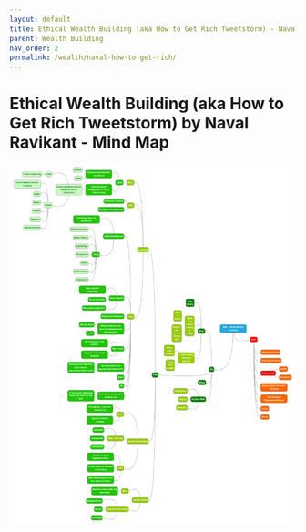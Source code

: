 ```yaml
---
layout: default
title: Ethical Wealth Building (aka How to Get Rich Tweetstorm) - Naval Ravikant
parent: Wealth Building
nav_order: 2
permalink: /wealth/naval-how-to-get-rich/
---
```


# Ethical Wealth Building (aka How to Get Rich Tweetstorm) by Naval Ravikant - Mind Map

![Ethical Wealth Building Mind Map](images/wealth-skill-mind-map.png)